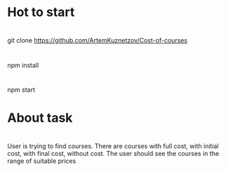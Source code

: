 # Hot  to start
#
git clone https://github.com/ArtemKuznetzov/Cost-of-courses 
#
npm install
#
npm start
# About task
#
User is trying to find courses. There are courses with full cost,  with initial cost,  with final cost, without cost. The user should see the courses in the range of suitable prices

